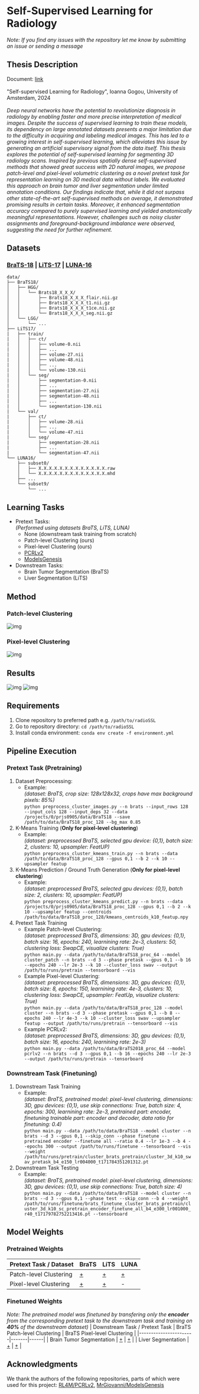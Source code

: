 # Self-Supervised Learning for Radiology
_Note: If you find any issues with the repository let me know by submitting an issue or sending a message_


## Thesis Description
Document: [link](https://dspace.uba.uva.nl/server/api/core/bitstreams/c6347794-efdf-44b4-ba18-fc39c25edc45/content) \
\
"Self-supervised Learning for Radiology", Ioanna Gogou, University of Amsterdam, 2024 \
\
_Deep neural networks have the potential to revolutionize diagnosis in radiology by enabling faster and more precise interpretation of medical images. Despite the success of supervised learning to train these models, its dependency on large annotated datasets presents a major limitation due to the difficulty in acquiring and labeling medical images. This has led to a growing interest in self-supervised learning, which alleviates this issue by generating an artificial supervisory signal from the data itself. This thesis explores the potential of self-supervised learning for segmenting 3D radiology scans. Inspired by previous spatially dense self-supervised methods that showed great success with 2D natural images, we propose patch-level and pixel-level volumetric clustering as a novel pretext task for representation learning on 3D medical data without labels. We evaluated this approach on brain tumor and liver segmentation under limited annotation conditions. Our findings indicate that, while it did not surpass other state-of-the-art self-supervised methods on average, it demonstrated promising results in certain tasks. Moreover, it enhanced segmentation accuracy compared to purely supervised learning and yielded anatomically meaningful representations. However, challenges such as noisy cluster assignments and foreground-background imbalance were observed, suggesting the need for further refinement._

## Datasets
### [BraTS-18](https://www.kaggle.com/datasets/harshitsinghai/miccai-brats2018-original-dataset) | [LiTS-17](https://competitions.codalab.org/competitions/17094#participate-get-data) | [LUNA-16](https://luna16.grand-challenge.org/Download/)

```
data/
├── BraTS18/
│   ├── HGG/
│   │   └── Brats18_X_X_X/
│   │       ├── Brats18_X_X_X_flair.nii.gz 
│   │       ├── Brats18_X_X_X_t1.nii.gz 
│   │       ├── Brats18_X_X_X_t1ce.nii.gz 
│   │       └── Brats18_X_X_X_seg.nii.gz 
│   └── LGG/
│       └── ...
├── LiTS17/
|   ├── train/
|   │   ├── ct/
|   │   │   ├── volume-0.nii
|   │   │   ├── ...
|   │   │   ├── volume-27.nii
|   │   │   ├── volume-48.nii
|   │   │   ├── ...
|   │   │   └── volume-130.nii
|   │   └── seg/
|   │       ├── segmentation-0.nii
|   │       ├── ...
|   │       ├── segmentation-27.nii
|   │       ├── segmentation-48.nii
|   │       ├── ...
|   │       └── segmentation-130.nii
|   └── val/
|       ├── ct/
|       │   ├── volume-28.nii
|       │   ├── ...
|       │   └── volume-47.nii
|       └── seg/
|           ├── segmentation-28.nii
|           ├── ...
|           └── segmentation-47.nii
└── LUNA16/
    ├── subset0/
    │   ├── X.X.X.X.X.X.X.X.X.X.X.X.X.raw
    │   └── X.X.X.X.X.X.X.X.X.X.X.X.X.mhd
    ├── ...
    └── subset9/
        └── ...

```

## Learning Tasks
* Pretext Tasks: \
  _(Performed using datasets BraTS, LiTS, LUNA)_
    * None (downstream task training from scratch)
    * Patch-level Clustering (ours)
    * Pixel-level Clustering (ours)
    * [PCRLv2](https://arxiv.org/abs/2301.00772)
    * [ModelsGenesis](https://arxiv.org/abs/1908.06912)
 * Downstream Tasks:
    * Brain Tumor Segmentation (BraTS)
    * Liver Segmentation (LiTS)

## Method
### Patch-level Clustering
 ![img](images/method_patch_cluster.png)
### Pixel-level Clustering
 ![img](images/method_pixel_cluster.png)

## Results
 ![img](images/results_pixel_cluster.png)
 ![img](images/example_pixel_cluster.png)

## Requirements
1. Clone repository to preferred path e.g. ``/path/to/radioSSL``
2. Go to repository directory: ``cd /path/to/radioSSL``
3. Install conda environment: ``conda env create -f environment.yml``

## Pipeline Execution
### Pretext Task (Pretraining)
   1. Dataset Preprocessing:
       * Example: \
         _(dataset: BraTS, crop size: 128x128x32, crops have max background pixels: 85%)_ \
         ``python preprocess_cluster_images.py --n brats --input_rows 128 --input_cols 128 --input_deps 32 --data /projects/0/prjs0905/data/BraTS18 --save /path/to/data/BraTS18_proc_128 --bg_max 0.85``
   2. K-Means Training (**Only for pixel-level clustering**)
       * Example: \
         _(dataset: preprocessed BraTS, selected gpu device: {0,1}, batch size: 2, clusters: 10, upsampler: FeatUP)_ \
         ``python preprocess_cluster_kmeans_train.py --n brats --data /path/to/data/BraTS18_proc_128 --gpus 0,1 --b 2 --k 10 --upsampler featup``
   3. K-Means Prediction / Ground Truth Generation (**Only for pixel-level clustering**)
       * Example: \
         _(dataset: preprocessed BraTS, selected gpu devices: {0,1}, batch size: 2, clusters: 10, upsampler: FeatUP)_ \
         ``python preprocess_cluster_kmeans_predict.py --n brats --data /projects/0/prjs0905/data/BraTS18_proc_128 --gpus 0,1 --b 2 --k 10 --upsampler featup --centroids /path/to/data/BraTS18_proc_128/kmeans_centroids_k10_featup.npy``
   4. Pretext Task Training
      * Example Patch-level Clustering: \
         _(dataset: preprocessed BraTS, dimensions: 3D, gpu devices: {0,1}, batch size: 16, epochs: 240, learnining rate: 2e-3, clusters: 50, clustering loss: SwapCE, visualize clusters: True)_ \
        ``python main.py --data /path/to/data/BraTS18_proc_64 --model cluster_patch --n brats --d 3 --phase pretask --gpus 0,1 --b 16 --epochs 240 --lr 2e-3 --k 10 --cluster_loss swav --output /path/to/runs/pretrain --tensorboard --vis``
      * Example Pixel-level Clustering: \
        _(dataset: preprocessed BraTS, dimensions: 3D, gpu devices: {0,1}, batch size: 8, epochs: 150, learnining rate: 4e-3, clusters: 10, clustering loss: SwapCE, upsampler: FeatUp, visualize clusters: True)_ \
        ``python main.py --data /path/to/data/BraTS18_proc_128 --model cluster --n brats --d 3 --phase pretask --gpus 0,1 --b 8 --epochs 240 --lr 4e-3 --k 10 --cluster_loss swav --upsampler featup --output /path/to/runs/pretrain --tensorboard --vis``  
      * Example PCRLv2: \
        _(dataset: preprocessed BraTS, dimensions: 3D, gpu devices: {0,1}, batch size: 16, epochs: 240, learnining rate: 2e-3)_ \
        ``python main.py --data /path/to/data/BraTS2018_proc_64 --model pcrlv2 --n brats --d 3 --gpus 0,1 --b 16 --epochs 240 --lr 2e-3 --output /path/to/runs/pretrain --tensorboard``
### Downstream Task (Finetuning)
   1. Downstream Task Training
      * Example: \
        _(dataset: BraTS, pretrained model: pixel-level clustering, dimensions: 3D, gpu devices: {0,1}, use skip connections: True, batch size: 4, epochs: 300, learnining rate: 2e-3, pretrained part: encoder, finetuning trainable part: encoder and decoder, data ratio for finetuning: 0.4)_ \
        ``python main.py --data /path/to/data/BraTS18 --model cluster --n brats --d 3 --gpus 0,1 --skip_conn --phase finetune --pretrained encoder --finetune all --ratio 0.4 --lr 1e-3 --b 4 --epochs 300 --output /path/to/runs/finetune --tensorboard --vis --weight /path/to/runs/pretrain/cluster_brats_pretrain/cluster_3d_k10_swav_pretask_b4_e150_lr004000_t171784351201312.pt``
   3. Downstream Task Testing
      * Example: \
        _(dataset: BraTS, pretrained model: pixel-level clustering, dimensions: 3D, gpu devices: {0,1}, use skip connections: True, batch size: 4)_ \
        ``python main.py --data /path/to/data/BraTS18 --model cluster --n brats --d 3 --gpus 0,1 --phase test --skip_conn --b 4 --weight /path/to/runs/finetune/brats_finetune_cluster_brats_pretrain/cluster_3d_k10_sc_pretrain_encoder_finetune_all_b4_e300_lr001000_r40_t17179782752213416.pt --tensorboard
``

## Model Weights
### Pretrained Weights
| Pretext Task / Dataset                 | BraTS | LiTS | LUNA |
|-----------------------|-------|------|------|
| Patch-level Clustering |   [+](https://drive.google.com/file/d/1LliLdUt2zCDpT6Cx6fgEJzT8WP-ftI0d/view?usp=drive_link)   |   [+](https://drive.google.com/file/d/1bcfnIMCf_BvyC86Bj5yHnLX2eu0hFaIx/view?usp=drive_link)  |  [+](https://drive.google.com/file/d/19pkTEy9oreZcNqeZsF_qriH43IKsZFle/view?usp=drive_link)  |
| Pixel-level Clustering |   [+](https://drive.google.com/file/d/1sr0oKAEatDXJNG8FnZEyJBAKq_O7GN0x/view?usp=drive_link)   |  [+](https://drive.google.com/file/d/1veTXyDs1yKb2u-w933hRCGYBoNXmzXe6/view?usp=drive_link)   |  -  |

### Finetuned Weights
_Note: The pretrained model was finetuned by transfering only the **encoder** from the corresponding pretext task to the downstream task and training on **40%** of the downstream dataset)_
| Downstream Task / Pretext Task                | BraTS Patch-level Clustering | BraTS Pixel-level Clustering |
|-----------------------|-------|------|
| Brain Tumor Segmentation |  [+](https://drive.google.com/file/d/1YM1UA1qQZ4ieOq3rRvsrrNAGE7BuhiG5/view?usp=drive_link)  |  [+](https://drive.google.com/file/d/11QQwCnug6dyCe0Z6zjisfx1USWIOtnre/view?usp=drive_link)   |
| Liver Segmentation |  [+](https://drive.google.com/file/d/1VBZy2yvJiMqlItOjXA69T4hjhgLjuWL3/view?usp=drive_link)  |  [+](https://drive.google.com/file/d/1wl0mLAmQunRoDRPRzl90OoW_uYNOlCJp/view?usp=drive_link)   |

## Acknowledgments
We thank the authors of the following repositories, parts of which were used for this project: [RL4M/PCRLv2](https://github.com/RL4M/PCRLv2), [MrGiovanni/ModelsGenesis](https://github.com/MrGiovanni/ModelsGenesis)

